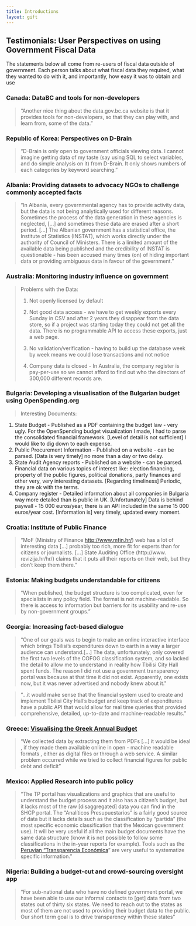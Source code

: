 ```yaml
---
title: Introductions
layout: gift
---
```


## Testimonials: User Perspectives on using Government Fiscal Data

The statements below all come from re-users of fiscal data outside of government. Each person talks about what fiscal data they required, what they wanted to do with it, and importantly, how easy it was to obtain and use

### Canada: DataBC and tools for non-developers

> “Another nice thing about the data.gov.bc.ca website is that it provides tools for non-developers, so that they can play with, and learn from, some of the data.”

### Republic of Korea: Perspectives on D-Brain 

> “D-Brain is only open to government officials viewing data. I cannot imagine getting data of my taste (say using SQL to select variables, and do simple analysis on it) from D-Brain. It only shows numbers of each categories by keyword searching.” 

### Albania: Providing datasets to advocacy NGOs to challenge commonly accepted facts 

> “In Albania, every governmental agency has to provide activity data, but the data is not being analytically used for different reasons. Sometimes the process of the data generation in these agencies is neglected, [...] and sometimes these data are erased after a short period. [...] The Albanian government has a statistical office, the Institute of Statistics (INSTAT), which works directly under the authority of Council of Ministers. There is a limited amount of the available data being published and the credibility of INSTAT is questionable - has been accused many times (on) of hiding important data or providing ambiguous data in favour of the government.” 

### Australia: Monitoring industry influence on government 

> Problems with the Data: 
>
> 1. Not openly licensed by default 
>
> 2. Not good data access - we have to get weekly exports every Sunday in CSV and after 2 years they disappear from the data store, so if a project was starting today they could not get all the data. There is no programmable API to access these exports, just a web page. 
> 3. No validation/verification - having to build up the database week by week means we could lose transactions and not notice 
> 4. Company data is closed - In Australia, the company register is pay-per-use so we cannot afford to find out who the directors of 300,000 different records are.

### Bulgaria: Developing a visualisation of the Bulgarian budget using OpenSpending.org 

> Interesting Documents: 
1. State Budget - Published as a PDF containing the budget law - very ugly. For the OpenSpending budget visualization I made, I had to parse the consolidated financial framework. [Level of detail is not sufficient] I would like to dig down to each expense. 
2. Public Procurement Information - Published on a website - can be parsed. [Data is very timely] no more than a day or two delay. 
3. State Audit Agency reports - Published on a website - can be parsed. Financial data on various topics of interest like: election financing, property of the public figures, political donations, party finances and other very, very interesting datasets. [Regarding timeliness] Periodic, they are ok with the terms. 
4. Company register - Detailed information about all companies in Bulgaria way more detailed than is public in UK. [Unfortunately] Data is behind paywall - 15 000 euros/year, there is an API included in the same 15 000 euros/year cost. [Information is] very timely, updated every moment. 

### Croatia: Institute of Public Finance 

> “MoF (Ministry of Finance http://www.mfin.hr/) web has a lot of interesting data [...] probably too rich, more fit for experts than for citizens or journalists. [...] State Auditing Office (http://www. revizija.hr/hr/) claims that it puts all their reports on their web, but they don’t keep them there.” 

### Estonia: Making budgets understandable for citizens 

>“When published, the budget structure is too complicated, even for specialists in any policy field. The format is not machine-readable. So there is access to information but barriers for its usability and re-use by non-government groups.” 

### Georgia: Increasing fact-based dialogue 

>“One of our goals was to begin to make an online interactive interface which brings Tbilisi’s expenditures down to earth in a way a larger audience can understand.[...] The data, unfortunately, only covered the first two levels of the COFOG classification system, and so lacked the detail to allow me to understand in reality how Tbilisi City Hall spent funds. The reason I did not use a government transparency portal was because at that time it did not exist. Apparently, one exists now, but it was never advertised and nobody knew about it." 

> “...it would make sense that the financial system used to create and implement Tbilisi City Hall’s budget and keep track of expenditures have a public API that would allow for real time queries that provided comprehensive, detailed, up-to-date and machine-readable results.” 

### Greece: [Visualising the Greek Annual Budget](http://projects.thodoris.net/budget/ )

> “We collected data by extracting them from PDFs [...] it would be ideal , if they made them available online in open - machine readable formats , either as digital files or through a web service. A similar problem occurred while we tried to collect financial figures for public debt and deficit” 

### Mexico: Applied Research into public policy 

> “The TP portal has visualizations and graphics that are useful to understand the budget process and it also has a citizen’s budget, but it lacks most of the raw [disaggregated] data you can find in the SHCP portal. The “Analíticos Presupuestarios” is a fairly good source of data but it lacks details such as the classification by “partida” (the most specific economic classification that the Mexican government use). It will be very useful if all the main budget documents have the same data structure (know it is not possible to follow some classifications in the in-year reports for example). Tools such as the [Peruvian “Transparencia Económica](http://ofi.mef.gob.pe/transparencia/Navegador/default.aspx)” are very useful to systematize specific information.” 

### Nigeria: Building a budget-cut and crowd-sourcing oversight app 

> “For sub-national data who have no defined government portal, we have been able to use our informal contacts to [get] data from two states out of thirty six states. We need to reach out to the states as most of them are not used to providing their budget data to the public. Our short term goal is to drive transparency within these states” 
